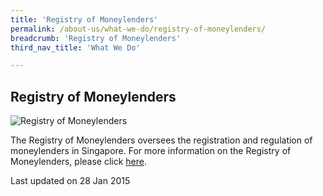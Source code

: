 ```yaml
---
title: 'Registry of Moneylenders'
permalink: /about-us/what-we-do/registry-of-moneylenders/
breadcrumb: 'Registry of Moneylenders'
third_nav_title: 'What We Do'

---
```



<style> 
 .image {width: 600px;} 
 .image img {max-width: 100%;} 
</style>

Registry of Moneylenders
---

<div class="image"><img src="/images/1422440619653.jpg/" title="Registry of Moneylenders" alt="Registry of Moneylenders"></div>

The Registry of Moneylenders oversees the registration and regulation of moneylenders in Singapore. For more information on the Registry of Moneylenders, please click [here](https://rom.mlaw.gov.sg).

 <p class="right-side-updated">Last updated on 28 Jan 2015</p>
